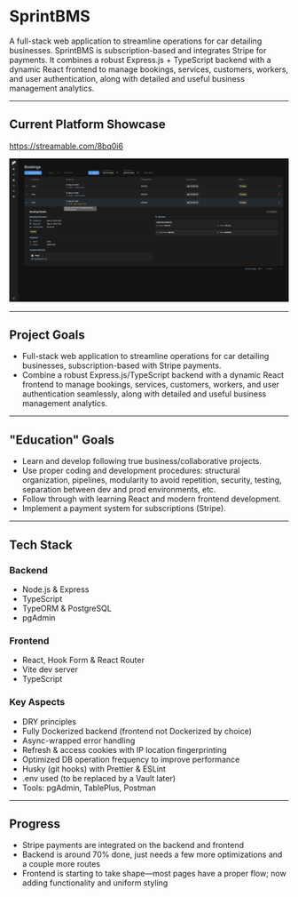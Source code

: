 # SprintBMS

A full-stack web application to streamline operations for car detailing businesses. SprintBMS is subscription-based and integrates Stripe for payments. It combines a robust Express.js + TypeScript backend with a dynamic React frontend to manage bookings, services, customers, workers, and user authentication, along with detailed and useful business management analytics.

---

## Current Platform Showcase

https://streamable.com/8bq0i6

![Image caption](https://github.com/25mari0/sprintbms/blob/master/showcase%202.png)

---

## Project Goals

- Full-stack web application to streamline operations for car detailing businesses, subscription-based with Stripe payments.
- Combine a robust Express.js/TypeScript backend with a dynamic React frontend to manage bookings, services, customers, workers, and user authentication seamlessly, along with detailed and useful business management analytics.

---

## "Education" Goals

- Learn and develop following true business/collaborative projects.
- Use proper coding and development procedures: structural organization, pipelines, modularity to avoid repetition, security, testing, separation between dev and prod environments, etc.
- Follow through with learning React and modern frontend development.
- Implement a payment system for subscriptions (Stripe).

---

## Tech Stack

### Backend
- Node.js & Express
- TypeScript
- TypeORM & PostgreSQL
- pgAdmin

### Frontend
- React, Hook Form & React Router
- Vite dev server
- TypeScript

### Key Aspects
- DRY principles
- Fully Dockerized backend (frontend not Dockerized by choice)
- Async-wrapped error handling
- Refresh & access cookies with IP location fingerprinting
- Optimized DB operation frequency to improve performance
- Husky (git hooks) with Prettier & ESLint
- .env used (to be replaced by a Vault later)
- Tools: pgAdmin, TablePlus, Postman

---

## Progress

- Stripe payments are integrated on the backend and frontend
- Backend is around 70% done, just needs a few more optimizations and a couple more routes
- Frontend is starting to take shape—most pages have a proper flow; now adding functionality and uniform styling
